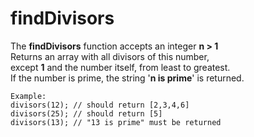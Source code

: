 # findDivisors

The __findDivisors__ function accepts an integer __n > 1__  
Returns an array with all divisors of this number,  
except __1__ and the number itself, from least to greatest.  
If the number is prime, the string '__n is prime__' is returned.

```
Example:
divisors(12); // should return [2,3,4,6]
divisors(25); // should return [5]
divisors(13); // "13 is prime" must be returned
```
